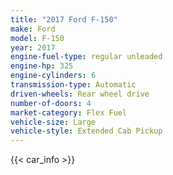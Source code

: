 ```yaml
---
title: "2017 Ford F-150"
make: Ford
model: F-150
year: 2017
engine-fuel-type: regular unleaded
engine-hp: 325
engine-cylinders: 6
transmission-type: Automatic
driven-wheels: Rear wheel drive
number-of-doors: 4
market-category: Flex Fuel
vehicle-size: Large
vehicle-style: Extended Cab Pickup
---
```


{{< car_info >}}
